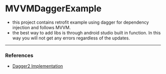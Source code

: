 # MVVMDaggerExample

- this project contains retrofit example using dagger for dependency injection and follows MVVM.
- the best way to add libs is through android studio built in function. In this way you will not get any errors regardless of the updates.

---
### References
- [Dagger2 Implementation](https://youtu.be/_B0skaOiVCU)

